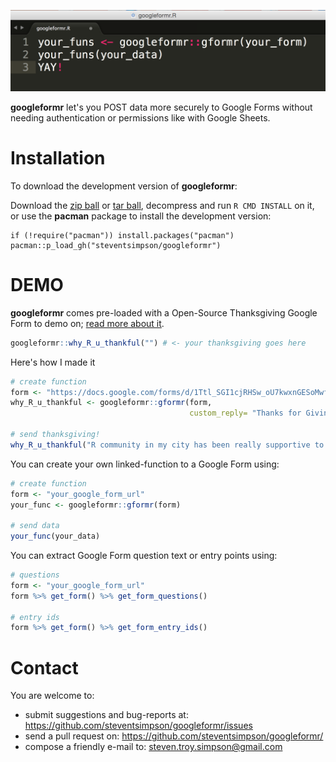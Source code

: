 ![](inst/googleformr_yay.png)

**googleformr** let's you POST data more securely to Google Forms without needing authentication or permissions like with Google Sheets.

Installation
============

To download the development version of **googleformr**:

Download the [zip
ball](https://github.com/steventsimpson/googleformr/zipball/master) or
[tar
ball](https://github.com/steventsimpson/googleformr/tarball/master),
decompress and run `R CMD INSTALL` on it, or use the **pacman** package
to install the development version:

    if (!require("pacman")) install.packages("pacman")
    pacman::p_load_gh("steventsimpson/googleformr")

DEMO
=======

**googleformr** comes pre-loaded with a Open-Source Thanksgiving Google Form to demo on; <a target="_blank" href="https://medium.com/@data_steve/open-source-a-way-of-giving-thanks-9d7962a4518b">read more about it</a>. 

```r
googleformr::why_R_u_thankful("") # <- your thanksgiving goes here
```

Here's how I made it
```r
# create function
form <- "https://docs.google.com/forms/d/1Ttl_SGI1cjRHSw_oU7kwxnGESoMwf4BU4NMAqPA-BRs/viewform"
why_R_u_thankful <- googleformr::gformr(form,
                                        custom_reply= "Thanks for Giving Thanks!")

# send thanksgiving!
why_R_u_thankful("R community in my city has been really supportive to my learning.")
```

You can create your own linked-function to a Google Form using: 
```r
# create function
form <- "your_google_form_url"
your_func <- googleformr::gformr(form)

# send data
your_func(your_data)
```


You can extract Google Form question text or entry points using:

```r
# questions
form <- "your_google_form_url"
form %>% get_form() %>% get_form_questions()

# entry ids
form %>% get_form() %>% get_form_entry_ids()
```

Contact
=======

You are welcome to: 
- submit suggestions and bug-reports at: <https://github.com/steventsimpson/googleformr/issues> 
- send a pull request on: <https://github.com/steventsimpson/googleformr/> 
- compose a friendly e-mail to: <steven.troy.simpson@gmail.com>
